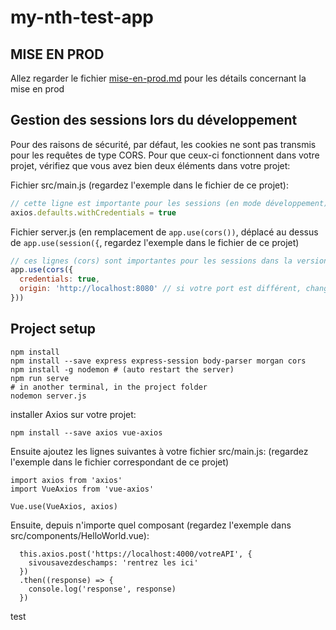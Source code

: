 # my-nth-test-app

## MISE EN PROD

Allez regarder le fichier [mise-en-prod.md](mise-en-prod.md) pour les détails concernant la mise en prod

## Gestion des sessions lors du développement

Pour des raisons de sécurité, par défaut, les cookies ne sont pas transmis pour les
requêtes de type CORS. Pour que ceux-ci fonctionnent dans votre projet, vérifiez que vous
avez bien deux éléments dans votre projet:

Fichier src/main.js (regardez l'exemple dans le fichier de ce projet):
```js
// cette ligne est importante pour les sessions (en mode développement)
axios.defaults.withCredentials = true
```

Fichier server.js (en remplacement de `app.use(cors())`, déplacé au dessus de
`app.use(session({`, regardez l'exemple dans le fichier de ce projet)
```js
// ces lignes (cors) sont importantes pour les sessions dans la version de développement
app.use(cors({
  credentials: true,
  origin: 'http://localhost:8080' // si votre port est différent, changez cette valeur !
}))
```

## Project setup
```
npm install
npm install --save express express-session body-parser morgan cors
npm install -g nodemon # (auto restart the server)
npm run serve
# in another terminal, in the project folder
nodemon server.js
```

installer Axios sur votre projet:
```
npm install --save axios vue-axios
```
Ensuite ajoutez les lignes suivantes à votre fichier src/main.js:
(regardez l'exemple dans le fichier correspondant de ce projet)
```
import axios from 'axios'
import VueAxios from 'vue-axios'

Vue.use(VueAxios, axios)
```

Ensuite, depuis n'importe quel composant (regardez l'exemple dans
src/components/HelloWorld.vue):
```
  this.axios.post('https://localhost:4000/votreAPI', {
    sivousavezdeschamps: 'rentrez les ici'
  })
  .then((response) => {
    console.log('response', response)
  })
```
test
